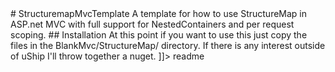 <snippet>
  <content>
# StructuremapMvcTemplate
A template for how to use StructureMap in ASP.net MVC with full support for NestedContainers and per request scoping.
## Installation
At this point if you want to use this just copy the files in the BlankMvc/StructureMap/ directory. If there is any interest outside of uShip I'll throw together a nuget.
]]></content>
  <tabTrigger>readme</tabTrigger>
</snippet>
